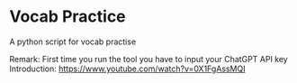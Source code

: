 # Vocab Practice
 A python script for vocab practise

 Remark: First time you run the tool you have to input your ChatGPT API key
 Introduction: https://www.youtube.com/watch?v=0X1FgAssMQI
